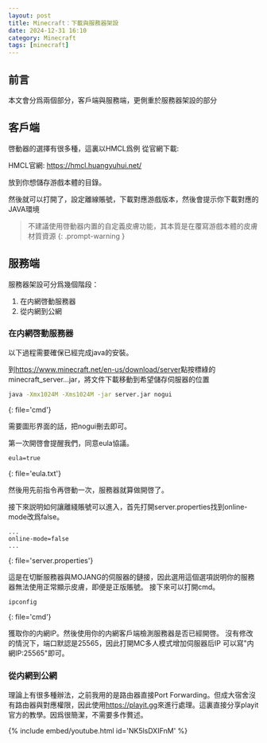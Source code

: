 ```yaml
---
layout: post
title: Minecraft：下載與服務器架設
date: 2024-12-31 16:10
category: Minecraft
tags: [minecraft]
---
```


## 前言
本文會分爲兩個部分，客戶端與服務端，更側重於服務器架設的部分

## 客戶端

啓動器的選擇有很多種，這裏以HMCL爲例
從官網下載:

 HMCL官網: <https://hmcl.huangyuhui.net/>
 
 放到你想儲存游戲本體的目錄。

 然後就可以打開了，設定離線賬號，下載對應游戲版本，然後會提示你下載對應的JAVA環境
> 不建議使用啓動器内置的自定義皮膚功能，其本質是在覆寫游戲本體的皮膚材質資源
{: .prompt-warning }

## 服務端

服務器架設可分爲幾個階段：

1. 在内網啓動服務器
2. 從内網到公網

### 在内網啓動服務器
以下過程需要確保已經完成java的安裝。

到<https://www.minecraft.net/en-us/download/server>點按標綠的minecraft_server...jar，將文件下載移動到希望儲存伺服器的位置
```bash
java -Xmx1024M -Xms1024M -jar server.jar nogui
```
{: file='cmd'}

需要圖形界面的話，把nogui刪去即可。

第一次開啓會提醒我們，同意eula協議。
```sass
eula=true
```
{: file='eula.txt'}

然後用先前指令再啓動一次，服務器就算做開啓了。

接下來説明如何讓離綫賬號可以進入，首先打開server.properties找到online-mode改爲false。

```text
...
online-mode=false 
...
```
{: file='server.properties'}



這是在切斷服務器與MOJANG的伺服器的鏈接，因此選用這個選項説明你的服務器無法使用正常顯示皮膚，即便是正版賬號。
接下來可以打開cmd。
```bash
ipconfig
```
{: file='cmd'}

獲取你的内網IP。然後使用你的内網客戶端檢測服務器是否已經開啓。
沒有修改的情況下，端口默認是25565，因此打開MC多人模式增加伺服器后IP 可以寫"内網IP:25565"即可。
### 從内網到公網
理論上有很多種辦法，之前我用的是路由器直接Port Forwarding。但成大宿舍沒有路由器與對應權限，因此使用<https://playit.gg>來進行處理。這裏直接分享playit官方的教學。因爲很簡潔，不需要多作贅述。

{% include embed/youtube.html id='NK5lsDXIFnM' %}

